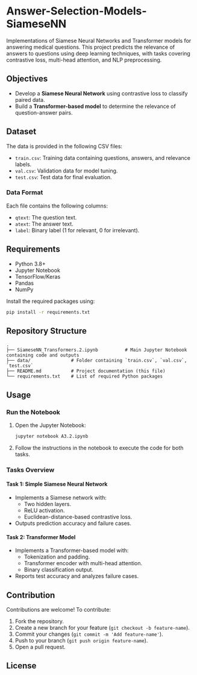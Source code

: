 # Answer-Selection-Models-SiameseNN
Implementations of Siamese Neural Networks and Transformer models for answering medical questions. This project predicts the relevance of answers to questions using deep learning techniques, with tasks covering contrastive loss, multi-head attention, and NLP preprocessing.
## Objectives
- Develop a **Siamese Neural Network** using contrastive loss to classify paired data.
- Build a **Transformer-based model** to determine the relevance of question-answer pairs.

## Dataset
The data is provided in the following CSV files:
- `train.csv`: Training data containing questions, answers, and relevance labels.
- `val.csv`: Validation data for model tuning.
- `test.csv`: Test data for final evaluation.

### Data Format
Each file contains the following columns:
- `qtext`: The question text.
- `atext`: The answer text.
- `label`: Binary label (1 for relevant, 0 for irrelevant).

## Requirements
- Python 3.8+
- Jupyter Notebook
- TensorFlow/Keras
- Pandas
- NumPy

Install the required packages using:
```bash
pip install -r requirements.txt
```

## Repository Structure
```
.
├── SiameseNN_Transformers.2.ipynb          # Main Jupyter Notebook containing code and outputs
├── data/               # Folder containing `train.csv`, `val.csv`, `test.csv`
├── README.md           # Project documentation (this file)
└── requirements.txt    # List of required Python packages
```

## Usage
### Run the Notebook
1. Open the Jupyter Notebook:
   ```bash
   jupyter notebook A3.2.ipynb
   ```
2. Follow the instructions in the notebook to execute the code for both tasks.

### Tasks Overview
#### Task 1: Simple Siamese Neural Network
- Implements a Siamese network with:
  - Two hidden layers.
  - ReLU activation.
  - Euclidean-distance-based contrastive loss.
- Outputs prediction accuracy and failure cases.

#### Task 2: Transformer Model
- Implements a Transformer-based model with:
  - Tokenization and padding.
  - Transformer encoder with multi-head attention.
  - Binary classification output.
- Reports test accuracy and analyzes failure cases.



## Contribution
Contributions are welcome! To contribute:
1. Fork the repository.
2. Create a new branch for your feature (`git checkout -b feature-name`).
3. Commit your changes (`git commit -m 'Add feature-name'`).
4. Push to your branch (`git push origin feature-name`).
5. Open a pull request.

## License
